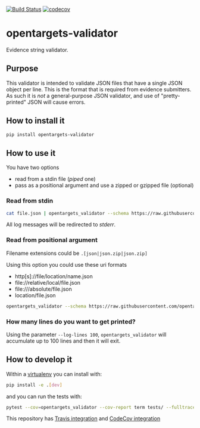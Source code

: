[![Build Status](https://travis-ci.org/opentargets/validator.svg?branch=master)](https://travis-ci.org/opentargets/validator)
[![codecov](https://codecov.io/gh/opentargets/validator/branch/master/graph/badge.svg)](https://codecov.io/gh/opentargets/validator)

# opentargets-validator

Evidence string validator.

## Purpose

This validator is intended to validate JSON files that have a single JSON object per line. This is the format that is required from evidence submitters. As such it is *not* a general-purpose JSON validator, and use of "pretty-printed" JSON will cause errors.

## How to install it

```sh
pip install opentargets-validator
```

## How to use it

You have two options
- read from a stdin file (_piped_ one)
- pass as a positional argument and use a zipped or gzipped file (optional)

### Read from stdin

```sh
cat file.json | opentargets_validator --schema https://raw.githubusercontent.com/opentargets/json_schema/master/src/literature_curated.json
```
All log messages will be redirected to _stderr_.

### Read from positional argument

Filename extensions could be `.[json|json.zip|json.zip]`

Using this option you could use these uri formats
- http[s]://file/location/name.json
- file://relative/local/file.json
- file:///absolute/file.json
- location/file.json

```sh
opentargets_validator --schema https://raw.githubusercontent.com/opentargets/json_schema/master/src/literature_curated.json https://where/myfile/is/located.json
```

### How many lines do you want to get printed?

Using the parameter `--log-lines 100`, `opentargets_validator` will accumulate up to
100 lines and then it will exit.

## How to develop it

Within a [virtualenv](https://virtualenv.pypa.io/en/latest/) you can install with:

```sh
pip install -e .[dev]
```

and you can run the tests with:

```sh
pytest --cov=opentargets_validator --cov-report term tests/ --fulltrace
```

This repository has [Travis integration](https://travis-ci.com/opentargets/validator) and [CodeCov integration](https://codecov.io/gh/opentargets/validator)
